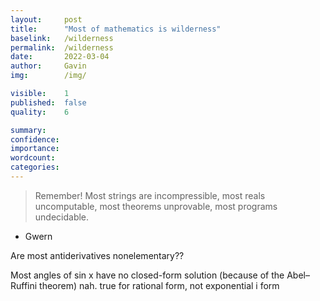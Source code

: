 ```yaml
---
layout:     post
title:      "Most of mathematics is wilderness"
baselink:   /wilderness
permalink:  /wilderness
date:       2022-03-04
author:     Gavin   
img:        /img/

visible:    1
published:  false
quality:    6

summary:    
confidence: 
importance: 
wordcount:  
categories:	
---
```



> Remember! Most strings are incompressible, most reals uncomputable, most theorems unprovable, most programs undecidable.

- Gwern


Are most antiderivatives nonelementary??

Most angles of sin x have no closed-form solution (because of the Abel–Ruffini theorem)
	nah. true for rational form, not exponential i form

